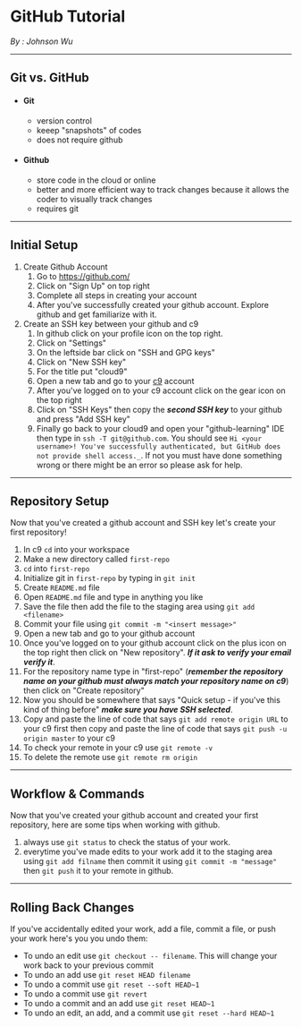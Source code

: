 # GitHub Tutorial

_By : Johnson Wu_

---
## Git vs. GitHub
* #### Git
    * version control
    * keeep "snapshots" of codes
    * does not require github
* #### Github
    * store code in the cloud or online
    * better and more efficient way to track changes because it allows the coder to visually track changes
    * requires git  

---
## Initial Setup
1. Create Github Account
    1. Go to https://github.com/
    2. Click on "Sign Up" on top right
    3. Complete all steps in creating your account
    4. After you've successfully created your github account. Explore github and get familiarize with it.
2. Create an SSH key between your github and c9
    1. In github click on your profile icon on the top right.
    2. Click on "Settings"
    3. On the leftside bar click on "SSH and GPG keys"
    4. Click on "New SSH key"
    5. For the title put "cloud9"
    6. Open a new tab and go to your [c9](https://c9.io/) account
    7. After you've logged on to your c9 account click on the gear icon on the top right
    8. Click on "SSH Keys" then copy the _**second SSH key**_ to your github and press "Add SSH key"
    9. Finally go back to your cloud9 and open your "github-learning" IDE then type in `ssh -T git@github.com`. You should see `Hi <your username>! You've successfully authenticated, but GitHub does not provide shell access._`. If not you must have done something wrong or there might be an error so please ask for help.

---
## Repository Setup
Now that you've created a github account and SSH key let's create your first repository!
1. In c9 `cd` into your workspace 
2. Make a new directory called `first-repo`
3. `cd` into `first-repo`
4. Initialize git in `first-repo` by typing in `git init`
5. Create `README.md` file
6. Open `README.md` file and type in anything you like
7. Save the file then add the file to the staging area using `git add <filename>`
8. Commit your file using `git commit -m "<insert message>"`
9. Open a new tab and go to your github account 
10. Once you've logged on to your github account click on the plus icon on the top right then click on "New repository". _**If it ask to verify your email verify it**_.
11. For the repository name type in "first-repo" (_**remember the repository name on your github must always match your repository name on c9**_) then click on "Create repository"
12. Now you should be somewhere that says "Quick setup - if you've this kind of thing before" _**make sure you have SSH selected**_.
13. Copy and paste the line of code that says `git add remote origin URL` to your c9 first then copy and paste the line of code that says `git push -u origin master` to your c9
14. To check your remote in your c9 use `git remote -v`
15. To delete the remote use `git remote rm origin`

---
## Workflow & Commands
Now that you've created your github account and created your first repository, here are some tips when working with github.
1. always use `git status` to check the status of your work.
2. everytime you've made edits to your work add it to the staging area using `git add filname` then commit it using `git commit -m "message"` then `git push` it to your remote in github.

---
## Rolling Back Changes
If you've accidentally edited your work, add a file, commit a file, or push your work here's you you undo them:
* To undo an edit use `git checkout -- filename`. This will change your work back to your previous commit
* To undo an add use `git reset HEAD filename`
* To undo a commit use `git reset --soft HEAD~1`
* To undo a commit use `git revert`
* To undo a commit and an add use `git reset HEAD~1`
* To undo an edit, an add, and a commit use `git reset --hard HEAD~1`